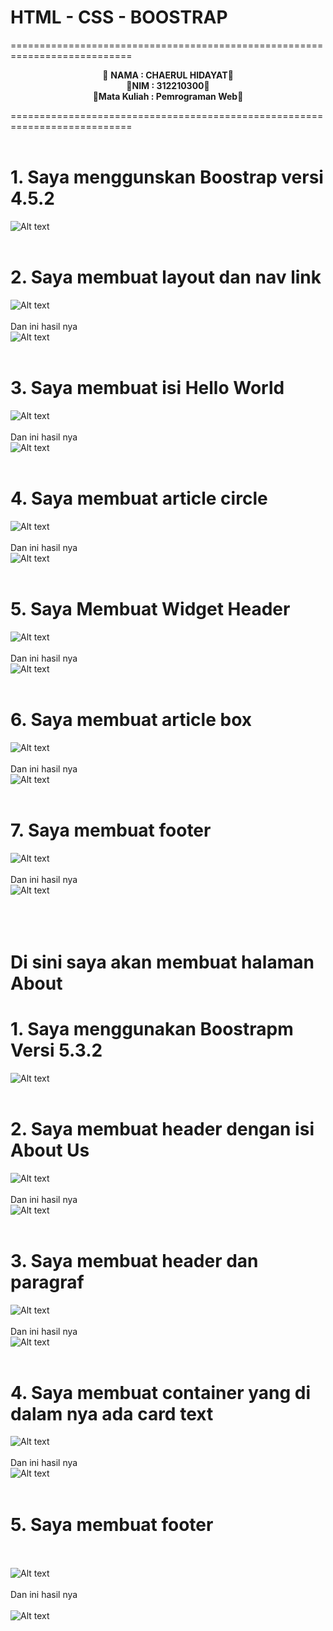 # HTML - CSS - BOOSTRAP

===========================================================================<br>

<p align="center">
&#128640 <b>NAMA : CHAERUL HIDAYAT</b>&#128640 <br>
&#128640<b>NIM : 312210300</b>&#128640 <br>
&#128640<b>Mata Kuliah : Pemrograman Web</b>&#128640 <br>
</p>
===========================================================================<br><br>

# 1. Saya menggunskan Boostrap versi 4.5.2 <br>

![Alt text](<README/code1 boostrap.png>) <br><br>

# 2. Saya membuat layout dan nav link <br>

![Alt text](<README/layout nav.png>)<br><br>
Dan ini hasil nya <br>
![Alt text](<README/foto layout.png>)<br><br>

# 3. Saya membuat isi Hello World <br>

![Alt text](<README/hello world.png>)<br><br>
Dan ini hasil nya <br>
![Alt text](<README/foto hello.png>)<br><br>

# 4. Saya membuat article circle <br>

![Alt text](README/circle.png)<br><br>
Dan ini hasil nya <br>
![Alt text](<README/foto heading.png>)<br><br>

# 5. Saya Membuat Widget Header <br>

![Alt text](README/widget.png) <br><br>
Dan ini hasil nya <br>
![Alt text](<README/foto widget.png>)<br><br>

# 6. Saya membuat article box <br>

![Alt text](README/kotak.png) <br><br>
Dan ini hasil nya <br>
![Alt text](<README/foto kotak.png>)<br><br>

# 7. Saya membuat footer <br>

![Alt text](README/footer.png)<br><br>
Dan ini hasil nya <br>
![Alt text](<README/foto footer.png>) <br>
<br><br><br>

# Di sini saya akan membuat halaman About <br>

# 1. Saya menggunakan Boostrapm Versi 5.3.2 <br>

![Alt text](<README/bosstrap about.png>)<br><br>

# 2. Saya membuat header dengan isi About Us <br>

![Alt text](<README/about us.png>)<br><br>
Dan ini hasil nya <br>
![Alt text](<README/foto about.png>)<br><br>

# 3. Saya membuat header dan paragraf <br>

![Alt text](README/chaerul.png)<br><br>
Dan ini hasil nya <br>
![Alt text](<README/foto chaerul.png>)<br><br>

# 4. Saya membuat container yang di dalam nya ada card text <br>

![Alt text](<README/my project.png>)<br><br>
Dan ini hasil nya <br>
![Alt text](<README/foto project.png>)<br><br>

# 5. Saya membuat footer <br><br>

![Alt text](<README/footer about.png>)<br><br>
Dan ini hasil nya <br><br>
![Alt text](<README/footoo footer.png>)<br><br>
